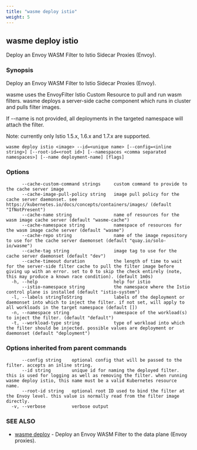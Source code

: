 ```yaml
---
title: "wasme deploy istio"
weight: 5
---
```

## wasme deploy istio

Deploy an Envoy WASM Filter to Istio Sidecar Proxies (Envoy).

### Synopsis

Deploy an Envoy WASM Filter to Istio Sidecar Proxies (Envoy).

wasme uses the EnvoyFilter Istio Custom Resource to pull and run wasm filters.
wasme deploys a server-side cache component which runs in cluster and pulls filter images.

If --name is not provided, all deployments in the targeted namespace will attach the filter.

Note: currently only Istio 1.5.x, 1.6.x and 1.7.x are supported.


```
wasme deploy istio <image> --id=<unique name> [--config=<inline string>] [--root-id=<root id>] [--namespaces <comma separated namespaces>] [--name deployment-name] [flags]
```

### Options

```
      --cache-custom-command strings     custom command to provide to the cache server image
      --cache-image-pull-policy string   image pull policy for the cache server daemonset. see https://kubernetes.io/docs/concepts/containers/images/ (default "IfNotPresent")
      --cache-name string                name of resources for the wasm image cache server (default "wasme-cache")
      --cache-namespace string           namespace of resources for the wasm image cache server (default "wasme")
      --cache-repo string                name of the image repository to use for the cache server daemonset (default "quay.io/solo-io/wasme")
      --cache-tag string                 image tag to use for the cache server daemonset (default "dev")
      --cache-timeout duration           the length of time to wait for the server-side filter cache to pull the filter image before giving up with an error. set to 0 to skip the check entirely (note, this may produce a known race condition). (default 1m0s)
  -h, --help                             help for istio
      --istio-namespace string           the namespace where the Istio control plane is installed (default "istio-system")
  -l, --labels stringToString            labels of the deployment or daemonset into which to inject the filter. if not set, will apply to all workloads in the target namespace (default [])
  -n, --namespace string                 namespace of the workload(s) to inject the filter. (default "default")
  -t, --workload-type string             type of workload into which the filter should be injected. possible values are deployment or daemonset (default "deployment")
```

### Options inherited from parent commands

```
      --config string    optional config that will be passed to the filter. accepts an inline string.
      --id string        unique id for naming the deployed filter. this is used for logging as well as removing the filter. when running wasme deploy istio, this name must be a valid Kubernetes resource name.
      --root-id string   optional root ID used to bind the filter at the Envoy level. this value is normally read from the filter image directly.
  -v, --verbose          verbose output
```

### SEE ALSO

* [wasme deploy](../wasme_deploy)	 - Deploy an Envoy WASM Filter to the data plane (Envoy proxies).

